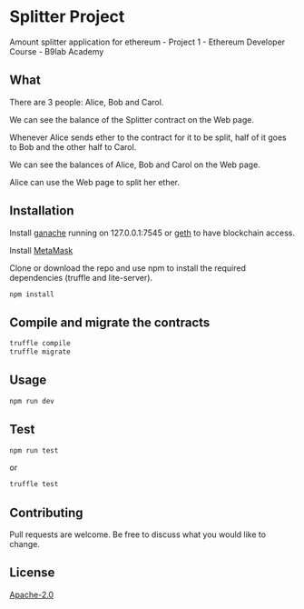 # Splitter Project
Amount splitter application for ethereum - Project 1 - Ethereum Developer Course - B9lab Academy

## What

There are 3 people: Alice, Bob and Carol.

We can see the balance of the Splitter contract on the Web page.

Whenever Alice sends ether to the contract for it to be split, half of it goes to Bob and the other half to Carol.

We can see the balances of Alice, Bob and Carol on the Web page.

Alice can use the Web page to split her ether.

## Installation

Install [ganache](https://github.com/trufflesuite/ganache) running on 127.0.0.1:7545 
or [geth](https://geth.ethereum.org/) to have blockchain access.

Install [MetaMask](https://metamask.io)

Clone or download the repo and use npm to install the required dependencies (truffle and lite-server).

```bash
npm install
```

## Compile and migrate the contracts

```bash
truffle compile
truffle migrate
```

## Usage

```bash
npm run dev
```

## Test

```bash
npm run test
```
or

```bash
truffle test
```

## Contributing
Pull requests are welcome. Be free to discuss what you would like to change.

## License
[Apache-2.0](https://choosealicense.com/licenses/apache-2.0/)